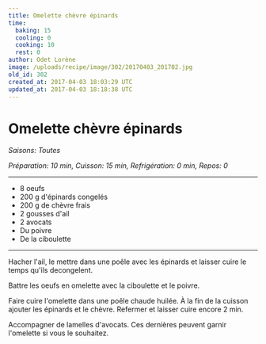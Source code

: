 ```yaml
---
title: Omelette chèvre épinards 
time:
  baking: 15
  cooling: 0
  cooking: 10
  rest: 0
author: Odet Lorène
image: /uploads/recipe/image/302/20170403_201702.jpg
old_id: 302
created_at: 2017-04-03 18:03:29 UTC
updated_at: 2017-04-03 18:18:38 UTC
---
```


# Omelette chèvre épinards 



*Saisons: Toutes*

*Préparation: 10 min, Cuisson: 15 min, Refrigération: 0 min, Repos: 0*

---

- 8 oeufs
- 200 g d'épinards congelés
- 200 g de chèvre frais
- 2 gousses d'ail 
- 2 avocats
- Du poivre
- De la ciboulette

---

Hacher l'ail, le mettre dans une poêle avec les épinards et laisser cuire le temps qu'ils decongelent. 

Battre les oeufs en omelette avec la ciboulette et le poivre.

Faire cuire l'omelette dans une poêle chaude huilée. À la fin de la cuisson ajouter les épinards et le chèvre. Refermer et laisser cuire encore 2 min.

Accompagner de lamelles d'avocats. Ces dernières peuvent garnir l'omelette si vous le souhaitez.
